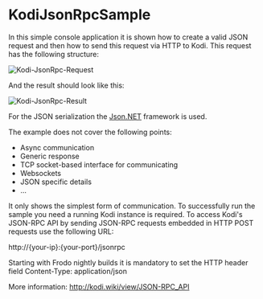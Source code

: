 # KodiJsonRpcSample

In this simple console application it is shown how to create a valid JSON request and then how to send this request via HTTP to Kodi. This request has the following structure:

![Kodi-JsonRpc-Request](http://csharp-blog.de/wp-content/uploads/2015/09/Kodi_JsonRpc_GetMovies_Request.png)

And the result should look like this:

![Kodi-JsonRpc-Result](http://csharp-blog.de/wp-content/uploads/2015/09/Kodi_JsonRpc_GetMovies_Response.png)

For the JSON serialization the <a href="http://www.newtonsoft.com/json" target="_blank">Json.NET</a> framework is used. 

The example does not cover the following points:

* Async communication
* Generic response
* TCP socket-based interface for communicating
* Websockets
* JSON specific details
* ...

It only shows the simplest form of communication. To successfully run the sample you need a running Kodi instance is required. To access Kodi's JSON-RPC API by sending JSON-RPC requests embedded in HTTP POST requests use the following URL:

http://{your-ip}:{your-port}/jsonrpc

Starting with Frodo nightly builds it is mandatory to set the HTTP header field Content-Type: application/json

More information: <a href="http://kodi.wiki/view/JSON-RPC_API#HTTP" target="_blank">http://kodi.wiki/view/JSON-RPC_API</a>
